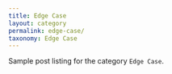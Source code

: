 ```yaml
---
title: Edge Case
layout: category
permalink: edge-case/
taxonomy: Edge Case
---
```


Sample post listing for the category `Edge Case`.
